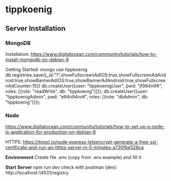 # tippkoenig

## Server Installation

### MongoDB

Installation:
https://www.digitalocean.com/community/tutorials/how-to-install-mongodb-on-debian-8

Getting Started:
mongo
use tippkoenig
db.registries.save({_id:"1",showFullscreenAdIOS:true,showFullscreenAdAndroid:true,showBannerAdIOS:true,showBannerAdAndroid:true,showFullscreenAdCounter:15})
db.createUser({user: "tippkoenigUser", pwd: "jf984ntf#", roles: [{role: "readWrite", db: "tippkoenig"}]});
db.createUser({user: "tippkoenigAdmin", pwd: "e94n94nr#", roles: [{role: "dbAdmin", db: "tippkoenig"}]});

### Node

https://www.digitalocean.com/community/tutorials/how-to-set-up-a-node-js-application-for-production-on-debian-8

HTTPS:
https://itnext.io/node-express-letsencrypt-generate-a-free-ssl-certificate-and-run-an-https-server-in-5-minutes-a730fbe528ca

**Environment**
Create file .env (copy from .env.example) and fill it

**Start Server**
npm run dev
check with postman (dev): http://localhost:14531/registry